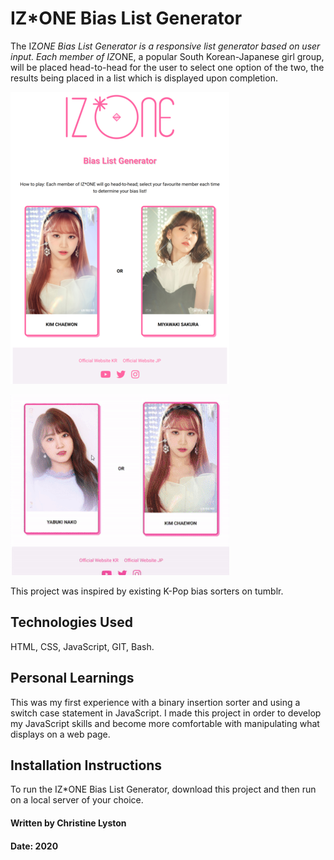 # IZ*ONE Bias List Generator

The IZ*ONE Bias List Generator is a responsive list generator based on user input. Each member of IZ*ONE, a popular South Korean-Japanese girl group, will be placed head-to-head for the user to select one option of the two, the results being placed in a list which is displayed upon completion.

![](tablet-screenshot350.png)

![](izone-tablet-gif350.gif)

This project was inspired by existing K-Pop bias sorters on tumblr.

## Technologies Used

HTML, CSS, JavaScript, GIT, Bash.

## Personal Learnings

This was my first experience with a binary insertion sorter and using a switch case statement in JavaScript. I made this project in order to develop my JavaScript skills and become more comfortable with manipulating what displays on a web page.

## Installation Instructions

To run the IZ*ONE Bias List Generator, download this project and then run on a local server of your choice.

#### Written by Christine Lyston
#### Date: 2020

